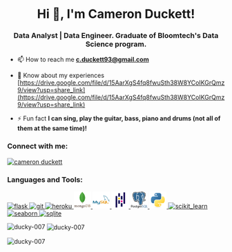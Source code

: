 <h1 align="center">Hi 👋, I'm Cameron Duckett!</h1>
<h3 align="center">Data Analyst | Data Engineer. Graduate of Bloomtech's Data Science program.</h3>

- 📫 How to reach me **c.duckett93@gmail.com**

- 📄 Know about my experiences [https://drive.google.com/file/d/15AarXgS4fq8fwuSth38W8YCoIKGrQmz9/view?usp=share_link](https://drive.google.com/file/d/15AarXgS4fq8fwuSth38W8YCoIKGrQmz9/view?usp=share_link)

- ⚡ Fun fact **I can sing, play the guitar, bass, piano and drums (not all of them at the same time)!**

<h3 align="left">Connect with me:</h3>
<p align="left">
<a href="https://linkedin.com/in/cameron duckett" target="blank"><img align="center" src="https://raw.githubusercontent.com/rahuldkjain/github-profile-readme-generator/master/src/images/icons/Social/linked-in-alt.svg" alt="cameron duckett" height="30" width="40" /></a>
</p>

<h3 align="left">Languages and Tools:</h3>
<p align="left"> <a href="https://flask.palletsprojects.com/" target="_blank" rel="noreferrer"> <img src="https://www.vectorlogo.zone/logos/pocoo_flask/pocoo_flask-icon.svg" alt="flask" width="40" height="40"/> </a> <a href="https://git-scm.com/" target="_blank" rel="noreferrer"> <img src="https://www.vectorlogo.zone/logos/git-scm/git-scm-icon.svg" alt="git" width="40" height="40"/> </a> <a href="https://heroku.com" target="_blank" rel="noreferrer"> <img src="https://www.vectorlogo.zone/logos/heroku/heroku-icon.svg" alt="heroku" width="40" height="40"/> </a> <a href="https://www.mongodb.com/" target="_blank" rel="noreferrer"> <img src="https://raw.githubusercontent.com/devicons/devicon/master/icons/mongodb/mongodb-original-wordmark.svg" alt="mongodb" width="40" height="40"/> </a> <a href="https://www.mysql.com/" target="_blank" rel="noreferrer"> <img src="https://raw.githubusercontent.com/devicons/devicon/master/icons/mysql/mysql-original-wordmark.svg" alt="mysql" width="40" height="40"/> </a> <a href="https://pandas.pydata.org/" target="_blank" rel="noreferrer"> <img src="https://raw.githubusercontent.com/devicons/devicon/2ae2a900d2f041da66e950e4d48052658d850630/icons/pandas/pandas-original.svg" alt="pandas" width="40" height="40"/> </a> <a href="https://www.postgresql.org" target="_blank" rel="noreferrer"> <img src="https://raw.githubusercontent.com/devicons/devicon/master/icons/postgresql/postgresql-original-wordmark.svg" alt="postgresql" width="40" height="40"/> </a> <a href="https://www.python.org" target="_blank" rel="noreferrer"> <img src="https://raw.githubusercontent.com/devicons/devicon/master/icons/python/python-original.svg" alt="python" width="40" height="40"/> </a> <a href="https://scikit-learn.org/" target="_blank" rel="noreferrer"> <img src="https://upload.wikimedia.org/wikipedia/commons/0/05/Scikit_learn_logo_small.svg" alt="scikit_learn" width="40" height="40"/> </a> <a href="https://seaborn.pydata.org/" target="_blank" rel="noreferrer"> <img src="https://seaborn.pydata.org/_images/logo-mark-lightbg.svg" alt="seaborn" width="40" height="40"/> </a> <a href="https://www.sqlite.org/" target="_blank" rel="noreferrer"> <img src="https://www.vectorlogo.zone/logos/sqlite/sqlite-icon.svg" alt="sqlite" width="40" height="40"/> </a> </p>

<p><img align="left" src="https://github-readme-stats-sigma-five.vercel.app/api/top-langs?username=ducky-007&show_icons=true&locale=en&layout=compact" alt="ducky-007" /></p>

<p>&nbsp;<img align="center" src="https://github-readme-stats-sigma-five.vercel.app/api?username=ducky-007&show_icons=true&locale=en" alt="ducky-007" /></p>

<p><img align="center" src="https://github-readme-streak-stats.herokuapp.com/?user=ducky-007&" alt="ducky-007" /></p>
